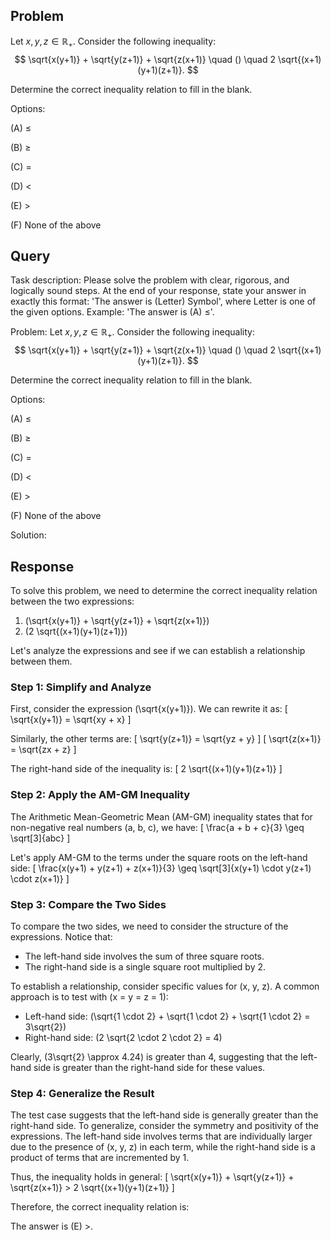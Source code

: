 ## Problem

Let $x, y, z \in \mathbb{R}_{+}$. Consider the following inequality:
$$
\sqrt{x(y+1)} + \sqrt{y(z+1)} + \sqrt{z(x+1)} \quad () \quad 2 \sqrt{(x+1)(y+1)(z+1)}.
$$

Determine the correct inequality relation to fill in the blank.

Options:

(A) $\leq$ 

(B) $\geq$

(C) $=$ 

(D) $<$

(E) $>$

(F) None of the above

## Query

Task description: Please solve the problem with clear, rigorous, and logically sound steps. At the end of your response, state your answer in exactly this format: 'The answer is (Letter) Symbol', where Letter is one of the given options. Example: 'The answer is (A) $\leq$'.

Problem: Let $x, y, z \in \mathbb{R}_{+}$. Consider the following inequality:
$$
\sqrt{x(y+1)} + \sqrt{y(z+1)} + \sqrt{z(x+1)} \quad () \quad 2 \sqrt{(x+1)(y+1)(z+1)}.
$$

Determine the correct inequality relation to fill in the blank.

Options:

(A) $\leq$ 

(B) $\geq$

(C) $=$ 

(D) $<$

(E) $>$

(F) None of the above

Solution:

## Response

To solve this problem, we need to determine the correct inequality relation between the two expressions:

1. \(\sqrt{x(y+1)} + \sqrt{y(z+1)} + \sqrt{z(x+1)}\)
2. \(2 \sqrt{(x+1)(y+1)(z+1)}\)

Let's analyze the expressions and see if we can establish a relationship between them.

### Step 1: Simplify and Analyze

First, consider the expression \(\sqrt{x(y+1)}\). We can rewrite it as:
\[
\sqrt{x(y+1)} = \sqrt{xy + x}
\]

Similarly, the other terms are:
\[
\sqrt{y(z+1)} = \sqrt{yz + y}
\]
\[
\sqrt{z(x+1)} = \sqrt{zx + z}
\]

The right-hand side of the inequality is:
\[
2 \sqrt{(x+1)(y+1)(z+1)}
\]

### Step 2: Apply the AM-GM Inequality

The Arithmetic Mean-Geometric Mean (AM-GM) inequality states that for non-negative real numbers \(a, b, c\), we have:
\[
\frac{a + b + c}{3} \geq \sqrt[3]{abc}
\]

Let's apply AM-GM to the terms under the square roots on the left-hand side:
\[
\frac{x(y+1) + y(z+1) + z(x+1)}{3} \geq \sqrt[3]{x(y+1) \cdot y(z+1) \cdot z(x+1)}
\]

### Step 3: Compare the Two Sides

To compare the two sides, we need to consider the structure of the expressions. Notice that:
- The left-hand side involves the sum of three square roots.
- The right-hand side is a single square root multiplied by 2.

To establish a relationship, consider specific values for \(x, y, z\). A common approach is to test with \(x = y = z = 1\):
- Left-hand side: \(\sqrt{1 \cdot 2} + \sqrt{1 \cdot 2} + \sqrt{1 \cdot 2} = 3\sqrt{2}\)
- Right-hand side: \(2 \sqrt{2 \cdot 2 \cdot 2} = 4\)

Clearly, \(3\sqrt{2} \approx 4.24\) is greater than 4, suggesting that the left-hand side is greater than the right-hand side for these values.

### Step 4: Generalize the Result

The test case suggests that the left-hand side is generally greater than the right-hand side. To generalize, consider the symmetry and positivity of the expressions. The left-hand side involves terms that are individually larger due to the presence of \(x, y, z\) in each term, while the right-hand side is a product of terms that are incremented by 1.

Thus, the inequality holds in general:
\[
\sqrt{x(y+1)} + \sqrt{y(z+1)} + \sqrt{z(x+1)} > 2 \sqrt{(x+1)(y+1)(z+1)}
\]

Therefore, the correct inequality relation is:

The answer is (E) $>$.